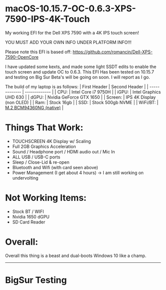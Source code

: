 # macOS-10.15.7-OC-0.6.3-XPS-7590-IPS-4K-Touch
My working EFI for the Dell XPS 7590 with a 4K IPS touch screen!

YOU MUST ADD YOUR OWN INFO UNDER PLATFORM INFO!!!

Please note this EFI is based off: https://github.com/romancin/Dell-XPS-7590-OpenCore

I have updated some kexts, and made some light SSDT edits to enable the touch screen and update OC to 0.6.3.
This EFI Has been tested on 10.15.7 and testing on Big Sur Beta's will be going on soon. I will report as I go.

The build of my laptop is as follows:
| First Header  | Second Header |
| ------------- | ------------- |
| CPU:   | Intel Core i7 9750H  |
| iGPU:   | Intel Graphics UHD 630  |
| dGPU:  | Nvidia GeForce GTX 1650  |
| Screen:  | IPS 4K Display (non OLED)  |
| Ram:  | Stock 16gb  |
| SSD:  | Stock 500gb NVME  |
| WiFi/BT: | [M.2 BCM94360NG (native)](https://www.ebay.com/itm/M-2-NGFF-Network-Card-for-Broadcom-BCM94360NG-better-than-BCM94352Z-DW1560-BT4-0/264663343680?ssPageName=STRK%3AMEBIDX%3AIT&_trksid=p2057872.m2749.l2649) |

# Things That Work:
* TOUCHSCREEN 4K Display w/ Scaling
* Full 2GB Graphics Acceleration
* Sound / Headphone port / HDMI audio out / Mic In
* ALL USB / USB-C ports
* Sleep / Close-Lid & re-open
* Bluetooth and Wifi (with card seen above)
* Power Management (I get about 4 hours) -> I am still working on undervolting

# Not Working Items:
* Stock BT / WIFI
* Nvidia 1650 dGPU
* SD Card Reader

# Overall:
Overall this thing is a beast and dual-boots Windows 10 like a champ. 

-------------------------------------------------------------------------------------------
# BigSur Testing

